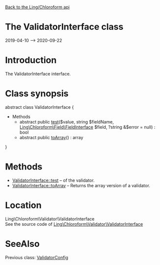 [Back to the Ling/Chloroform api](https://github.com/lingtalfi/Chloroform/blob/master/doc/api/Ling/Chloroform.md)



The ValidatorInterface class
================
2019-04-10 --> 2020-09-22






Introduction
============

The ValidatorInterface interface.



Class synopsis
==============


abstract class <span class="pl-k">ValidatorInterface</span>  {

- Methods
    - abstract public [test](https://github.com/lingtalfi/Chloroform/blob/master/doc/api/Ling/Chloroform/Validator/ValidatorInterface/test.md)($value, string $fieldName, [Ling\Chloroform\Field\FieldInterface](https://github.com/lingtalfi/Chloroform/blob/master/doc/api/Ling/Chloroform/Field/FieldInterface.md) $field, ?string &$error = null) : bool
    - abstract public [toArray](https://github.com/lingtalfi/Chloroform/blob/master/doc/api/Ling/Chloroform/Validator/ValidatorInterface/toArray.md)() : array

}






Methods
==============

- [ValidatorInterface::test](https://github.com/lingtalfi/Chloroform/blob/master/doc/api/Ling/Chloroform/Validator/ValidatorInterface/test.md) &ndash; of the validator.
- [ValidatorInterface::toArray](https://github.com/lingtalfi/Chloroform/blob/master/doc/api/Ling/Chloroform/Validator/ValidatorInterface/toArray.md) &ndash; Returns the array version of a validator.





Location
=============
Ling\Chloroform\Validator\ValidatorInterface<br>
See the source code of [Ling\Chloroform\Validator\ValidatorInterface](https://github.com/lingtalfi/Chloroform/blob/master/Validator/ValidatorInterface.php)



SeeAlso
==============
Previous class: [ValidatorConfig](https://github.com/lingtalfi/Chloroform/blob/master/doc/api/Ling/Chloroform/Validator/ValidatorConfig.md)<br>
